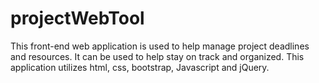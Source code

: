 # projectWebTool

This front-end web application is used to help manage project deadlines and resources. It can be used to help stay on track and organized. 
This application utilizes html, css, bootstrap, Javascript and jQuery. 
